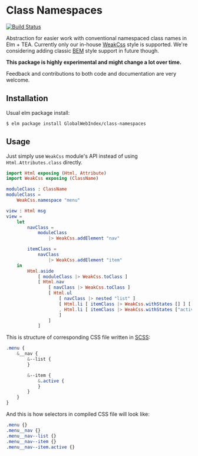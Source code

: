 # Class Namespaces

[![Build Status](https://travis-ci.org/GlobalWebIndex/class-namespaces.svg?branch=master)](https://travis-ci.org/GlobalWebIndex/class-namespaces)

Abstraction for easier work with conventional namespaced class names in Elm + TEA.
Currently only our in-house [WeakCss](https://github.com/GlobalWebIndex/weak-css) style is supported.
We're considering adding classic [BEM](http://getbem.com/) style support in future though.

**This package is highly experimental and might change a lot over time.**

Feedback and contributions to both code and documentation are very welcome.

## Installation

Usual elm package install:

```
$ elm package install GlobalWebIndex/class-namespaces
```

## Usage

Just simply use `WeakCss` module's API instead of using `Html.Attributes.class` directly.

```elm
import Html exposing (Html, Attribute)
import WeakCss exposing (ClassName)

moduleClass : ClassName
moduleClass =
    WeakCss.namespace "menu"

view : Html msg
view =
    let
        navClass =
            moduleClass
                |> WeakCss.addElement "nav"

        itemClass =
            navClass
                |> WeakCss.addElement "item"
    in
        Html.aside
            [ moduleClass |> WeakCss.toClass ]
            [ Html.nav
                [ navClass |> WeakCss.toClass ]
                [ Html.ul
                    [ navClass |> nested "list" ]
                    [ Html.li [ itemClass |> WeakCss.withStates [] ] [ Html.text "first item"]
                    , Html.li [ itemClass |> WeakCss.withStates ["active"] ] [ Html.text "second active item"]
                    ]
                ]
            ]
```

This is structure of corresponding CSS file written in [SCSS](http://sass-lang.com/):

```scss
.menu {
    &__nav {
        &--list {
        }

        &--item {
            &.active {
            }
        }
    }
}
```

And this is how selectors in compiled CSS file will look like:

```css
.menu {}
.menu__nav {}
.menu__nav--list {}
.menu__nav--item {}
.menu__nav--item.active {}
```
